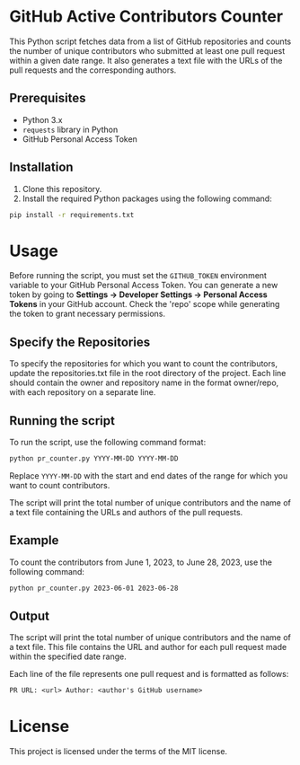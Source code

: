 # GitHub Active Contributors Counter

This Python script fetches data from a list of GitHub repositories and counts the number of unique contributors who submitted at least one pull request within a given date range. It also generates a text file with the URLs of the pull requests and the corresponding authors.

## Prerequisites

- Python 3.x
- `requests` library in Python
- GitHub Personal Access Token

## Installation

1. Clone this repository.
2. Install the required Python packages using the following command:

```bash
pip install -r requirements.txt
```

# Usage

Before running the script, you must set the `GITHUB_TOKEN` environment variable to your 
GitHub Personal Access Token. You can generate a new token by going to 
**Settings -> Developer Settings -> Personal Access Tokens** in your GitHub account. 
Check the 'repo' scope while generating the token to grant necessary permissions.

## Specify the Repositories
To specify the repositories for which you want to count the contributors, update the repositories.txt file in the root directory of the project. Each line should contain the owner and repository name in the format owner/repo, with each repository on a separate line.

## Running the script

To run the script, use the following command format:

```bash
python pr_counter.py YYYY-MM-DD YYYY-MM-DD
```

Replace `YYYY-MM-DD` with the start and end dates of the range for which you want to count contributors.

The script will print the total number of unique contributors and the name of a text file containing the URLs and authors of the pull requests.

## Example
To count the contributors from June 1, 2023, to June 28, 2023, use the following command:

```bash
python pr_counter.py 2023-06-01 2023-06-28
```

## Output

The script will print the total number of unique contributors and the name of a text file. 
This file contains the URL and author for each pull request made within the specified date range. 

Each line of the file represents one pull request and is formatted as follows:

```txt
PR URL: <url> Author: <author's GitHub username>
```

# License
This project is licensed under the terms of the MIT license.

